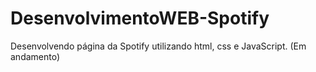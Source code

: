# DesenvolvimentoWEB-Spotify

Desenvolvendo página da Spotify utilizando html, css e JavaScript. (Em andamento)
